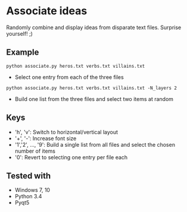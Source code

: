 # Associate ideas

Randomly combine and display ideas from disparate text files. Surprise yourself! ;)

## Example
```
python associate.py heros.txt verbs.txt villains.txt
```
- Select one entry from each of the three files

```
python associate.py heros.txt verbs.txt villains.txt -N_layers 2
```
- Build one list from the three files and select two items at random

## Keys
- 'h', 'v': Switch to horizontal/vertical layout
- '+', '-': Increase font size
- '1','2', ..., '9': Build a single list from all files and select the chosen number of items
- '0': Revert to selecting one entry per file each

## Tested with 
- Windows 7, 10
- Python 3.4
- Pyqt5
